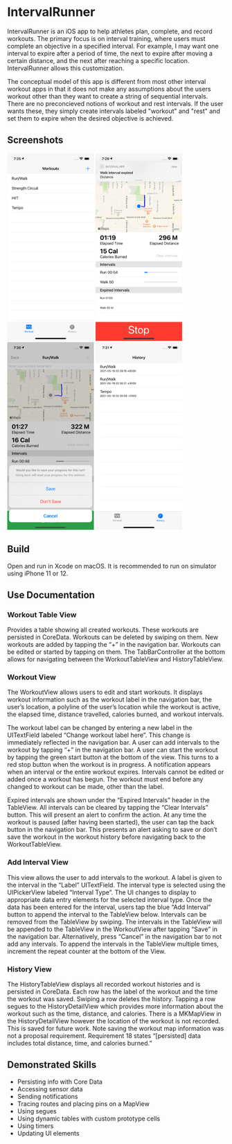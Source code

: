 <h1>IntervalRunner</h1>
<p>
IntervalRunner is an iOS app to help athletes plan, complete, and record workouts. The primary focus is on interval training, where users must complete an objective in a specified interval. For example, I may want one interval to expire after a period of time, the next to expire after moving a certain distance, and the next after  reaching a specific location. IntervalRunner allows this customization.
</p>
<p>
 The conceptual model of this app is different from most other interval workout apps in that it does not make any assumptions about the users workout other than they want to create a string of sequential intervals. There are no preconcieved notions of workout and rest intervals. If the user wants these, they simply create intervals labeled "workout" and "rest" and set them to expire when the desired objective is achieved.
</p>
<h2>Screenshots</h2>
<div>
  <img src="screenshots/Simulator Screen Shot - iPhone 12 - 2021-05-18 at 19.25.50.png" width="200">
  <img src="screenshots/Simulator Screen Shot - iPhone 12 - 2021-05-18 at 19.29.57.png" width="200">
  <img src="screenshots/Simulator Screen Shot - iPhone 12 - 2021-05-18 at 19.30.26.png" width="200">
  <img src="screenshots/Simulator Screen Shot - iPhone 12 - 2021-05-18 at 19.31.11.png" width="200">
</div>

<h2>Build</h2>
<p>
Open and run in Xcode on macOS. It is recommended to run on simulator using iPhone 11 or 12.
</p>

<h2>Use Documentation</h2>
<h3>Workout Table View</h2>
<p>
Provides a table showing all created workouts. These workouts are persisted in CoreData. Workouts can be deleted by swiping on them. New workouts are added by tapping the “+” in the navigation bar. Workouts can be edited or started by tapping on them. The TabBarController at the bottom allows for navigating between the WorkoutTableView and HistoryTableView.
</p>

<h3>Workout View</h3>
<p>
The WorkoutView allows users to edit and start workouts. It displays workout information such as the workout label in the navigation bar, the user’s location, a polyline of the user’s location while the workout is active, the elapsed time, distance travelled, calories burned, and workout intervals.
</p>
<p>
The workout label can be changed by entering a new label in the UITextField labeled “Change workout label here”. This change is immediately reflected in the navigation bar. A user can add intervals to the workout by tapping “+” in the navigation bar. A user can start the workout by tapping the green start button at the bottom of the view. This turns to a red stop button when the workout is in progress. A notification appears when an interval or the entire workout expires. Intervals cannot be edited or added once a workout has begun. The workout must end before any changed to workout can be made, other than the label.
</p>
<p>
Expired intervals are shown under the “Expired Intervals” header in the TableView.
All intervals can be cleared by tapping the “Clear Intervals” button. This will present an alert to confirm the action. At any time the workout is paused (after having been started), the user can tap the back button in the navigation bar. This presents an alert asking to save or don’t save the workout in the workout history before navigating back to the WorkoutTableView.
</p>

<h3>Add Interval View</h3>
<p>
This view allows the user to add intervals to the workout. A label is given to the interval in the “Label” UITextField. The interval type is selected using the UIPickerView labeled “Interval Type”. The UI changes to display to appropriate data entry elements for the selected interval type. Once the data has been entered for the interval, users tap the blue “Add Interval” button to append the interval to the TableView below. Intervals can be removed from the TableView by swiping. The intervals in the TableView will be appended to the TableView in the WorkoutView after tapping “Save” in the navigation bar. Alternatively, press “Cancel” in the navigation bar to not add any intervals. To append the intervals in the TableView multiple times, increment the repeat counter at the bottom of the View.
</p>

<h3>History View</h3>
<p>
The HistoryTableView displays all recorded workout histories and is persisted in CoreData. Each row has the label of the workout and the time the workout was saved. Swiping a row deletes the history. Tapping a row segues to the HistoryDetailView which provides more information about the workout such as the time, distance, and calories. There is a MKMapView in the HistoryDetailView however the location of the workout is not recorded. This is saved for future work. Note saving the workout map information was not a proposal requirement. Requirement 18 states “[persisted] data includes total distance, time, and calories burned.”
</p>

<h2>Demonstrated Skills</h2>
<ul>
  <li>Persisting info with Core Data</li>
  <li>Accessing sensor data</li>
  <li>Sending notifications</li>
  <li>Tracing routes and placing pins on a MapView</li>
  <li>Using segues</li>
  <li>Using dynamic tables with custom prototype cells</li>
  <li>Using timers</li>
  <li>Updating UI elements</li>
</ul>
